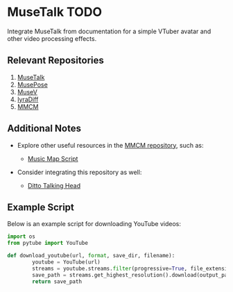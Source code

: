 # MuseTalk TODO

Integrate MuseTalk from documentation for a simple VTuber avatar and other video processing effects.

## Relevant Repositories

1. [MuseTalk](https://github.com/TMElyralab/MuseTalk)
2. [MusePose](https://github.com/TMElyralab/MusePose)
3. [MuseV](https://github.com/TMElyralab/MuseV)
4. [lyraDiff](https://github.com/TMElyralab/lyraDiff)
5. [MMCM](https://github.com/TMElyralab/MMCM)

## Additional Notes

- Explore other useful resources in the [MMCM repository](https://github.com/TMElyralab/MMCM), such as:
    - [Music Map Script](https://github.com/TMElyralab/MMCM/blob/main/mmcm/music/music_map/music_map.py)

- Consider integrating this repository as well:
    - [Ditto Talking Head](https://github.com/antgroup/ditto-talkinghead)

## Example Script

Below is an example script for downloading YouTube videos:

```python
import os
from pytube import YouTube

def download_youtube(url, format, save_dir, filename):
        youtube = YouTube(url)
        streams = youtube.streams.filter(progressive=True, file_extension=format)
        save_path = streams.get_highest_resolution().download(output_path=save_dir, filename=filename)
        return save_path
```
